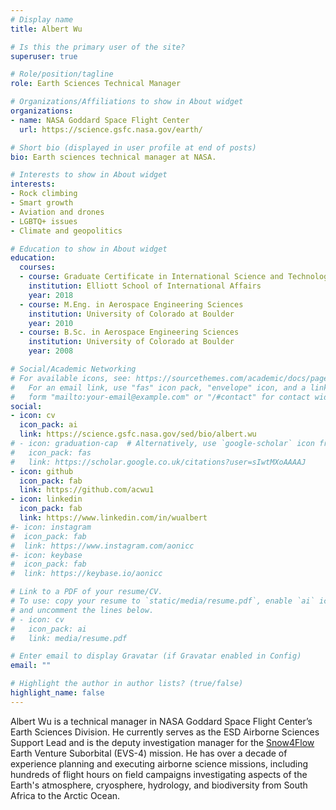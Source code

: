 ```yaml
---
# Display name
title: Albert Wu

# Is this the primary user of the site?
superuser: true

# Role/position/tagline
role: Earth Sciences Technical Manager

# Organizations/Affiliations to show in About widget
organizations:
- name: NASA Goddard Space Flight Center
  url: https://science.gsfc.nasa.gov/earth/

# Short bio (displayed in user profile at end of posts)
bio: Earth sciences technical manager at NASA.

# Interests to show in About widget
interests:
- Rock climbing
- Smart growth
- Aviation and drones
- LGBTQ+ issues
- Climate and geopolitics

# Education to show in About widget
education:
  courses:
  - course: Graduate Certificate in International Science and Technology Policy
    institution: Elliott School of International Affairs
    year: 2018
  - course: M.Eng. in Aerospace Engineering Sciences
    institution: University of Colorado at Boulder
    year: 2010
  - course: B.Sc. in Aerospace Engineering Sciences
    institution: University of Colorado at Boulder
    year: 2008

# Social/Academic Networking
# For available icons, see: https://sourcethemes.com/academic/docs/page-builder/#icons
#   For an email link, use "fas" icon pack, "envelope" icon, and a link in the
#   form "mailto:your-email@example.com" or "/#contact" for contact widget.
social:
- icon: cv
  icon_pack: ai
  link: https://science.gsfc.nasa.gov/sed/bio/albert.wu
# - icon: graduation-cap  # Alternatively, use `google-scholar` icon from `ai` icon pack
#   icon_pack: fas
#   link: https://scholar.google.co.uk/citations?user=sIwtMXoAAAAJ
- icon: github
  icon_pack: fab
  link: https://github.com/acwu1
- icon: linkedin
  icon_pack: fab
  link: https://www.linkedin.com/in/wualbert
#- icon: instagram
#  icon_pack: fab
#  link: https://www.instagram.com/aonicc
#- icon: keybase
#  icon_pack: fab
#  link: https://keybase.io/aonicc

# Link to a PDF of your resume/CV.
# To use: copy your resume to `static/media/resume.pdf`, enable `ai` icons in `params.toml`, 
# and uncomment the lines below.
# - icon: cv
#   icon_pack: ai
#   link: media/resume.pdf

# Enter email to display Gravatar (if Gravatar enabled in Config)
email: ""

# Highlight the author in author lists? (true/false)
highlight_name: false
---
```


Albert Wu is a technical manager in NASA Goddard Space Flight Center’s Earth Sciences Division.
He currently serves as the ESD Airborne Sciences Support Lead and is the deputy investigation manager for the [Snow4Flow](https://snow4flow.lpl.arizona.edu/) Earth Venture Suborbital (EVS-4) mission.
He has over a decade of experience planning and executing airborne science missions,
including hundreds of flight hours on field campaigns investigating aspects of the Earth's atmosphere, cryosphere, hydrology, and biodiversity from South Africa to the Arctic Ocean.

